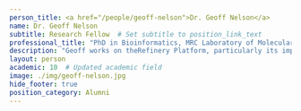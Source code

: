 ```yaml
---
person_title: <a href="/people/geoff-nelson">Dr. Geoff Nelson</a>
name: Dr. Geoff Nelson
subtitle: Research Fellow  # Set subtitle to position_link_text
professional_title: "PhD in Bioinformatics, MRC Laboratory of Molecular Biology, Postdoctoral Fellow (2016-2022), Senior Scientist, Bioinformatics, AstraZeneca"
description: "Geoff works on theRefinery Platform, particularly its implementation as a data management, analysis, and visualization hub for the Harvard Stem Cell Institute. He also analyzes genomics data for various collaborative projects.He did his PhD with Mario de Bono at the MRC Laboratory of Molecular Biology (LMB) in Cambridge, UK. There, he developed a whole-genome sequencing analysis pipeline to help connect genes with phenotype in forward genetics screens."
layout: person
academic: 10  # Updated academic field
image: ./img/geoff-nelson.jpg
hide_footer: true
position_category: Alumni
---
```

